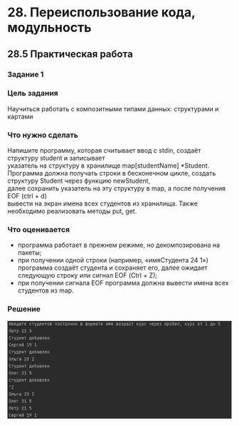 # 28. Переиспользование кода, модульность
## 28.5 Практическая работа
### Задание 1
### Цель задания
Научиться работать с композитными типами данных: структурами и картами

### Что нужно сделать
Напишите программу, которая считывает ввод с stdin, создаёт структуру student и записывает  
указатель на структуру в хранилище map[studentName] *Student.  
Программа должна получать строки в бесконечном цикле, создать структуру Student через функцию newStudent,  
далее сохранить указатель на эту структуру в map, а после получения EOF (ctrl + d)  
вывести на экран имена всех студентов из хранилища. Также необходимо реализовать методы put, get.

### Что оценивается
* программа работает в прежнем режиме, но декомпозирована на пакеты;
* при получении одной строки (например, «имяСтудента 24 1») программа создаёт студента и сохраняет его, далее ожидает следующую строку или сигнал EOF (Сtrl + Z);
* при получении сигнала EOF программа должна вывести имена всех студентов из map.

### Решение
![img_1.png](img_1.png)